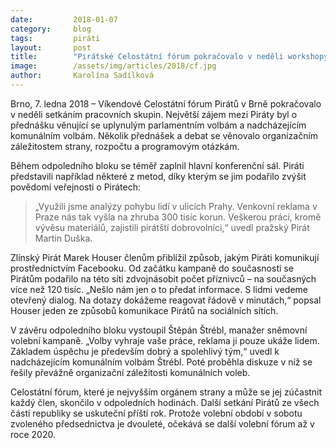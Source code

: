 ```yaml
---
date:         2018-01-07
category:     blog
tags:         piráti
layout:       post
title:        "Pirátské Celostátní fórum pokračovalo v neděli workshopy"
image:        /assets/img/articles/2018/cf.jpg
author:       Karolína Sadílková
---
```


Brno, 7. ledna 2018 – Víkendové Celostátní fórum Pirátů v Brně pokračovalo v neděli setkáním pracovních skupin. Největší zájem mezi Piráty byl o přednášku věnující se uplynulým parlamentním volbám a nadcházejícím komunálním volbám. Několik přednášek a debat se věnovalo organizačním záležitostem strany, rozpočtu a programovým otázkám.

Během odpoledního bloku se téměř zaplnil hlavní konferenční sál. Piráti představili například některé z metod, díky kterým se jim podařilo zvýšit povědomí veřejnosti o Pirátech: 

> „Využili jsme analýzy pohybu lidí v ulicích Prahy. Venkovní reklama v Praze nás tak vyšla na zhruba 300 tisíc korun. Veškerou práci, kromě vývěsu materiálů, zajistili pirátští dobrovolníci,“ uvedl pražský Pirát Martin Duška.

Zlínský Pirát Marek Houser členům přiblížil způsob, jakým Piráti komunikují prostřednictvím Facebooku. Od začátku kampaně do současnosti se Pirátům podařilo na této síti zdvojnásobit počet příznivců – na současných více než 120 tisíc. „Nešlo nám jen o to předat informace. S lidmi vedeme otevřený dialog. Na dotazy dokážeme reagovat řádově v minutách,“ popsal Houser jeden ze způsobů komunikace Pirátů na sociálních sítích.

V závěru odpoledního bloku vystoupil Štěpán Štrébl, manažer sněmovní volební kampaně. „Volby vyhraje vaše práce, reklama ji pouze ukáže lidem. Základem úspěchu je především dobrý a spolehlivý tým,“ uvedl k nadcházejícím komunálním volbám Štrébl. Poté proběhla diskuze v níž se řešily převážně organizační záležitosti komunálních voleb.

Celostátní fórum, které je nejvyšším orgánem strany a může se jej zúčastnit každý člen, skončilo v odpoledních hodinách. Další setkání Pirátů ze všech částí republiky se uskuteční příští rok. Protože volební období v sobotu zvoleného předsednictva je dvouleté, očekává se další volební fórum až v roce 2020.
